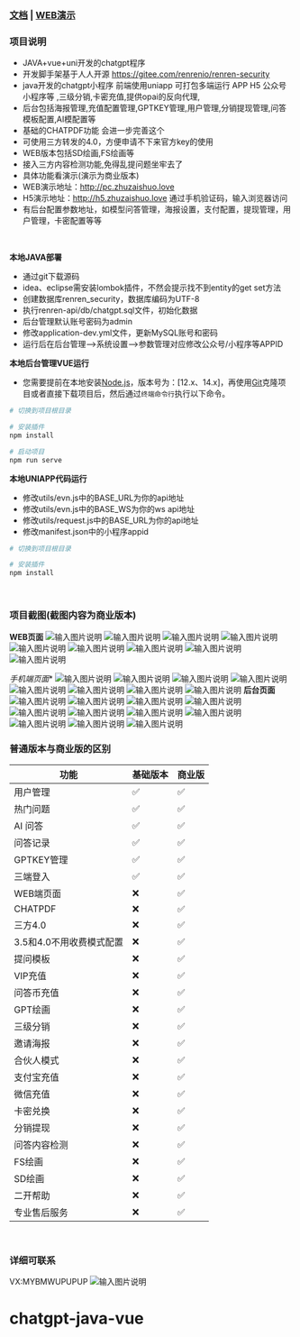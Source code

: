 ### [文档](https://www.kancloud.cn/momoyu/momoyu/3169622)  | [WEB演示](https://pc.momoyucm.top)
### 项目说明
- JAVA+vue+uni开发的chatgpt程序
- 开发脚手架基于人人开源 https://gitee.com/renrenio/renren-security
- java开发的chatgpt小程序  前端使用uniapp   可打包多端运行  APP  H5  公众号  小程序等 ,三级分销,卡密充值,提供opai的反向代理,
- 后台包括海报管理,充值配置管理,GPTKEY管理,用户管理,分销提现管理,问答模板配置,AI模配置等
- 基础的CHATPDF功能  会进一步完善这个
- 可使用三方转发的4.0，方便申请不下来官方key的使用
- WEB版本包括SD绘画,FS绘画等
- 接入三方内容检测功能,免得乱提问题坐牢去了
- 具体功能看演示(演示为商业版本)
- WEB演示地址：http://pc.zhuzaishuo.love
- H5演示地址：http://h5.zhuzaishuo.love 通过手机验证码，输入浏览器访问
- 有后台配置参数地址，如模型问答管理，海报设置，支付配置，提现管理，用户管理，卡密配置等等
<br>




**本地JAVA部署**
- 通过git下载源码
- idea、eclipse需安装lombok插件，不然会提示找不到entity的get set方法
- 创建数据库renren_security，数据库编码为UTF-8
- 执行renren-api/db/chatgpt.sql文件，初始化数据
- 后台管理默认账号密码为admin
- 修改application-dev.yml文件，更新MySQL账号和密码
- 运行后在后台管理-->系统设置-->参数管理对应修改公众号/小程序等APPID

**本地后台管理VUE运行**
- 您需要提前在本地安装[Node.js](https://nodejs.org/en/)，版本号为：[12.x、14.x]，再使用[Git](https://git-scm.com/)克隆项目或者直接下载项目后，然后通过`终端命令行`执行以下命令。

```bash
# 切换到项目根目录

# 安装插件
npm install

# 启动项目
npm run serve
```
**本地UNIAPP代码运行**
- 修改utils/evn.js中的BASE_URL为你的api地址
- 修改utils/evn.js中的BASE_WS为你的ws api地址
- 修改utils/request.js中的BASE_URL为你的api地址
- 修改manifest.json中的小程序appid
```bash
# 切换到项目根目录

# 安装插件
npm install
```
<br>

### 项目截图(截图内容为商业版本)
**WEB页面**
![输入图片说明](renren-admin/src/main/resources/public/web1.jpg)
![输入图片说明](renren-admin/src/main/resources/public/web2.jpg)
![输入图片说明](renren-admin/src/main/resources/public/web3.jpg)
![输入图片说明](renren-admin/src/main/resources/public/web4.jpg)
![输入图片说明](renren-admin/src/main/resources/public/web5.jpg)
![输入图片说明](renren-admin/src/main/resources/public/web6.jpg)
![输入图片说明](renren-admin/src/main/resources/public/web7.jpg)
![输入图片说明](renren-admin/src/main/resources/public/web8.jpg)
![输入图片说明](renren-admin/src/main/resources/public/web9.jpg)

*手机端页面**
![输入图片说明](renren-admin/src/main/resources/public/qd1.png)
![输入图片说明](renren-admin/src/main/resources/public/h1.jpg)
![输入图片说明](renren-admin/src/main/resources/public/h2.jpg)
![输入图片说明](renren-admin/src/main/resources/public/h3.jpg)
![输入图片说明](renren-admin/src/main/resources/public/h4.jpg)
![输入图片说明](renren-admin/src/main/resources/public/h5.jpg)
![输入图片说明](renren-admin/src/main/resources/public/h6.jpg)
![输入图片说明](renren-admin/src/main/resources/public/h7.jpg)
**后台页面**
![输入图片说明](renren-admin/src/main/resources/public/ht1.jpg)
![输入图片说明](renren-admin/src/main/resources/public/ht2.jpg)
![输入图片说明](renren-admin/src/main/resources/public/ht3.jpg)
![输入图片说明](renren-admin/src/main/resources/public/ht4.jpg)
![输入图片说明](renren-admin/src/main/resources/public/ht5.jpg)
![输入图片说明](renren-admin/src/main/resources/public/ht6.jpg)
![输入图片说明](renren-admin/src/main/resources/public/ht7.jpg)
![输入图片说明](renren-admin/src/main/resources/public/ht8.jpg)
![输入图片说明](renren-admin/src/main/resources/public/ht9.jpg)
![输入图片说明](renren-admin/src/main/resources/public/ht10.jpg)
![输入图片说明](renren-admin/src/main/resources/public/ht11.jpg)

### 普通版本与商业版的区别
|  功能    |  基础版本   |  商业版   |
| --- | --- | --- |
|   用户管理  |   ✅  |   ✅  |
|   热门问题  |   ✅  |   ✅  |
|   AI    问答  |   ✅  |   ✅  |
|   问答记录  |   ✅  |   ✅  |
|   GPTKEY管理  |   ✅  |   ✅  |
|   三端登入  |   ✅  |   ✅  |
|   WEB端页面  |   ❌  |   ✅  |
|   CHATPDF  |   ❌  |   ✅  |
|   三方4.0  |   ❌  |   ✅  |
|   3.5和4.0不用收费模式配置  |   ❌  |   ✅  |
|   提问模板  |   ❌  |   ✅  |
|   VIP充值  |   ❌  |   ✅  |
|   问答币充值  |   ❌  |   ✅  |
|   GPT绘画  |   ❌  |   ✅  |
|   三级分销  |   ❌  |   ✅  |
|   邀请海报  |   ❌  |   ✅  |
|   合伙人模式  |   ❌  |   ✅  |
|   支付宝充值  |   ❌  |   ✅  |
|   微信充值  |   ❌  |   ✅  |
|   卡密兑换 |   ❌  |   ✅  |
|   分销提现  |   ❌  |   ✅  |
|   问答内容检测  |   ❌  |   ✅  |
|   FS绘画 |   ❌  |   ✅  |
|   SD绘画  |   ❌  |   ✅  |
|   二开帮助  |   ❌  |   ✅  |
|   专业售后服务  |   ❌  |   ✅  |

<br>


### 详细可联系
VX:MYBMWUPUPUP
![输入图片说明](renren-admin/src/main/resources/public/weixin.jpg)
# chatgpt-java-vue
